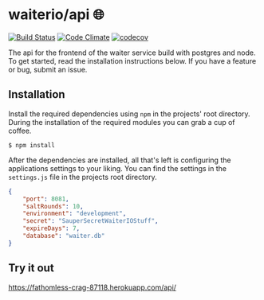 # waiterio/api :globe_with_meridians:

[![Build Status](https://travis-ci.org/waiterio/api.svg?branch=master)](https://travis-ci.org/waiterio/api)
[![Code Climate](https://codeclimate.com/github/waiterio/api/badges/gpa.svg)](https://codeclimate.com/github/waiterio/api)
[![codecov](https://codecov.io/gh/waiterio/api/branch/development/graph/badge.svg)](https://codecov.io/gh/waiterio/api)

The api for the frontend of the waiter service build with postgres and node. To get started, read the 
installation instructions below. If you have a feature or bug, submit an issue.

## Installation
Install the required dependencies using `npm` in the projects' root directory. During the installation
of the required modules you can grab a cup of coffee.

```
$ npm install
```

After the dependencies are installed, all that's left is configuring the applications settings to 
your liking. You can find the settings in the `settings.js` file in the projects root directory.

```json
{
	"port": 8081,
	"saltRounds": 10,
	"environment": "development",
	"secret": "SauperSecretWaiterIOStuff",
	"expireDays": 7,
	"database": "waiter.db"
}
```


## Try it out
https://fathomless-crag-87118.herokuapp.com/api/
